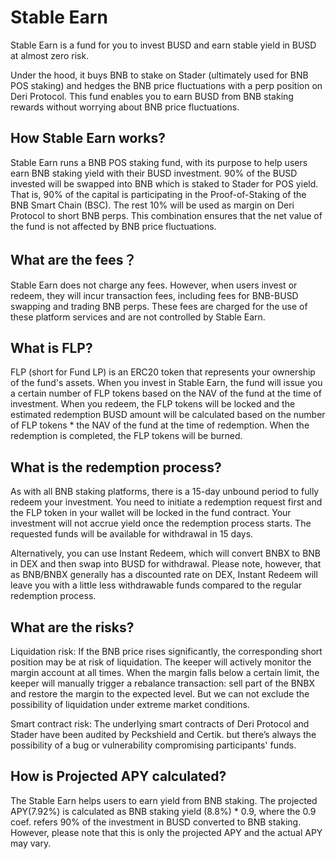 # Stable Earn

Stable Earn is a fund for you to invest BUSD and earn stable yield in BUSD at almost zero risk.

Under the hood, it buys BNB to stake on Stader (ultimately used for BNB POS staking) and hedges the BNB price fluctuations with a perp position on Deri Protocol. This fund enables you to earn BUSD from BNB staking rewards without worrying about BNB price fluctuations.

## How Stable Earn works?

Stable Earn runs a BNB POS staking fund, with its purpose to help users earn BNB staking yield with their BUSD investment. 90% of the BUSD invested will be swapped into BNB which is staked to Stader for POS yield. That is, 90% of the capital is participating in the Proof-of-Staking of the BNB Smart Chain (BSC). The rest 10% will be used as margin on Deri Protocol to short BNB perps. This combination ensures that the net value of the fund is not affected by BNB price fluctuations. 

## What are the fees？

Stable Earn does not charge any fees. 
However, when users invest or redeem, they will incur transaction fees, including fees for BNB-BUSD swapping and trading BNB perps. These fees are charged for the use of these platform services and are not controlled by Stable Earn.

## What is FLP?

FLP (short for Fund LP) is an ERC20 token that represents your ownership of the fund's assets. When you invest in Stable Earn, the fund will issue you a certain number of FLP tokens based on the NAV of the fund at the time of investment. When you redeem, the FLP tokens will be locked and the estimated redemption BUSD amount will be calculated based on the number of FLP tokens * the NAV of the fund at the time of redemption. When the redemption is completed, the FLP tokens will be burned.

## What is the redemption process?

As with all BNB staking platforms, there is a 15-day unbound period to fully redeem your investment. You need to initiate a redemption request first and the FLP token in your wallet will be locked in the fund contract. Your investment will not accrue yield once the redemption process starts. The requested funds will be available for withdrawal in 15 days.

Alternatively, you can use Instant Redeem, which will convert BNBX to BNB in DEX and then swap into BUSD for withdrawal. Please note, however, that as BNB/BNBX generally has a discounted rate on DEX, Instant Redeem will leave you with a little less withdrawable funds compared to the regular redemption process.

## What are the risks?

Liquidation risk: If the BNB price rises significantly, the corresponding short position may be at risk of liquidation. The keeper will actively monitor the margin account at all times. When the margin falls below a certain limit, the keeper will manually trigger a rebalance transaction: sell part of the BNBX and restore the margin to the expected level. But we can not exclude the possibility of liquidation under extreme market conditions. 

Smart contract risk: The underlying smart contracts of Deri Protocol and Stader have been audited by Peckshield and Certik. but there’s always the possibility of a bug or vulnerability compromising participants' funds.

## How is Projected APY calculated?

The Stable Earn helps users to earn yield from BNB staking. The projected APY(7.92%) is calculated as BNB staking yield (8.8%) * 0.9, where the 0.9 coef. refers 90% of the investment in BUSD converted to BNB staking. However, please note that this is only the projected APY and the actual APY may vary.

	


